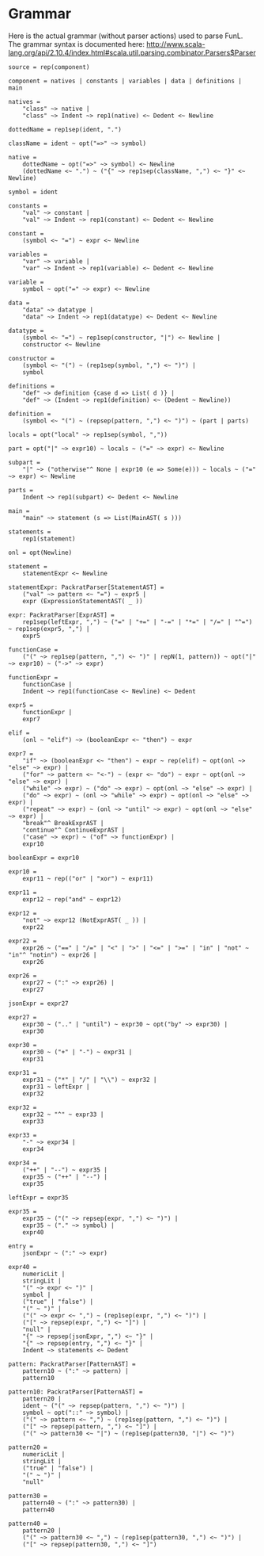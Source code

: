 # Grammar

Here is the actual grammar (without parser actions) used to parse FunL.  The grammar syntax is documented here: <http://www.scala-lang.org/api/2.10.4/index.html#scala.util.parsing.combinator.Parsers$Parser>

	source = rep(component)

	component = natives | constants | variables | data | definitions | main

	natives =
		"class" ~> native |
		"class" ~> Indent ~> rep1(native) <~ Dedent <~ Newline

	dottedName = rep1sep(ident, ".")

	className = ident ~ opt("=>" ~> symbol)

	native =
		dottedName ~ opt("=>" ~> symbol) <~ Newline
		(dottedName <~ ".") ~ ("{" ~> rep1sep(className, ",") <~ "}" <~ Newline)

	symbol = ident

	constants =
		"val" ~> constant |
		"val" ~> Indent ~> rep1(constant) <~ Dedent <~ Newline

	constant =
		(symbol <~ "=") ~ expr <~ Newline

	variables =
		"var" ~> variable |
		"var" ~> Indent ~> rep1(variable) <~ Dedent <~ Newline

	variable =
		symbol ~ opt("=" ~> expr) <~ Newline

	data =
		"data" ~> datatype |
		"data" ~> Indent ~> rep1(datatype) <~ Dedent <~ Newline

	datatype =
		(symbol <~ "=") ~ rep1sep(constructor, "|") <~ Newline |
		constructor <~ Newline

	constructor =
		(symbol <~ "(") ~ (rep1sep(symbol, ",") <~ ")") |
		symbol

	definitions =
		"def" ~> definition {case d => List( d )} |
		"def" ~> (Indent ~> rep1(definition) <~ (Dedent ~ Newline))

	definition =
		(symbol <~ "(") ~ (repsep(pattern, ",") <~ ")") ~ (part | parts)

	locals = opt("local" ~> rep1sep(symbol, ","))

	part = opt("|" ~> expr10) ~ locals ~ ("=" ~> expr) <~ Newline

	subpart =
		"|" ~> ("otherwise"^ None | expr10 (e => Some(e))) ~ locals ~ ("=" ~> expr) <~ Newline

	parts =
		Indent ~> rep1(subpart) <~ Dedent <~ Newline

	main =
		"main" ~> statement (s => List(MainAST( s )))

	statements =
		rep1(statement)

	onl = opt(Newline)

	statement =
		statementExpr <~ Newline

	statementExpr: PackratParser[StatementAST] =
		("val" ~> pattern <~ "=") ~ expr5 |
		expr (ExpressionStatementAST( _ ))

	expr: PackratParser[ExprAST] =
		rep1sep(leftExpr, ",") ~ ("=" | "+=" | "-=" | "*=" | "/=" | "^=") ~ rep1sep(expr5, ",") |
		expr5

 	functionCase =
		("(" ~> rep1sep(pattern, ",") <~ ")" | repN(1, pattern)) ~ opt("|" ~> expr10) ~ ("->" ~> expr)

	functionExpr =
		functionCase |
		Indent ~> rep1(functionCase <~ Newline) <~ Dedent

	expr5 =
		functionExpr |
		expr7

	elif =
		(onl ~ "elif") ~> (booleanExpr <~ "then") ~ expr

	expr7 =
		"if" ~> (booleanExpr <~ "then") ~ expr ~ rep(elif) ~ opt(onl ~> "else" ~> expr) |
		("for" ~> pattern <~ "<-") ~ (expr <~ "do") ~ expr ~ opt(onl ~> "else" ~> expr) |
		("while" ~> expr) ~ ("do" ~> expr) ~ opt(onl ~> "else" ~> expr) |
		("do" ~> expr) ~ (onl ~> "while" ~> expr) ~ opt(onl ~> "else" ~> expr) |
		("repeat" ~> expr) ~ (onl ~> "until" ~> expr) ~ opt(onl ~> "else" ~> expr) |
		"break"^ BreakExprAST |
		"continue"^ ContinueExprAST |
		("case" ~> expr) ~ ("of" ~> functionExpr) |
		expr10

	booleanExpr = expr10

	expr10 =
		expr11 ~ rep(("or" | "xor") ~ expr11)

	expr11 =
		expr12 ~ rep("and" ~ expr12)

	expr12 =
		"not" ~> expr12 (NotExprAST( _ )) |
		expr22

	expr22 =
		expr26 ~ ("==" | "/=" | "<" | ">" | "<=" | ">=" | "in" | "not" ~ "in"^ "notin") ~ expr26 |
		expr26

	expr26 =
		expr27 ~ (":" ~> expr26) |
		expr27

	jsonExpr = expr27

	expr27 =
		expr30 ~ (".." | "until") ~ expr30 ~ opt("by" ~> expr30) |
		expr30

	expr30 =
		expr30 ~ ("+" | "-") ~ expr31 |
		expr31

	expr31 =
		expr31 ~ ("*" | "/" | "\\") ~ expr32 |
		expr31 ~ leftExpr |
		expr32

	expr32 =
		expr32 ~ "^" ~ expr33 |
		expr33

	expr33 =
		"-" ~> expr34 |
		expr34

	expr34 =
		("++" | "--") ~ expr35 |
		expr35 ~ ("++" | "--") |
		expr35

	leftExpr = expr35

	expr35 =
		expr35 ~ ("(" ~> repsep(expr, ",") <~ ")") |
		expr35 ~ ("." ~> symbol) |
		expr40

	entry =
		jsonExpr ~ (":" ~> expr)

	expr40 =
		numericLit |
		stringLit |
		"(" ~> expr <~ ")" |
		symbol |
		("true" | "false") |
		"(" ~ ")" |
		("(" ~> expr <~ ",") ~ (rep1sep(expr, ",") <~ ")") |
		("[" ~> repsep(expr, ",") <~ "]") |
		"null" |
		"{" ~> repsep(jsonExpr, ",") <~ "}" |
		"{" ~> repsep(entry, ",") <~ "}" |
		Indent ~> statements <~ Dedent

	pattern: PackratParser[PatternAST] =
		pattern10 ~ (":" ~> pattern) |
		pattern10

	pattern10: PackratParser[PatternAST] =
		pattern20 |
		ident ~ ("(" ~> repsep(pattern, ",") <~ ")") |
		symbol ~ opt("::" ~> symbol) |
		("(" ~> pattern <~ ",") ~ (rep1sep(pattern, ",") <~ ")") |
		("[" ~> repsep(pattern, ",") <~ "]") |
		("(" ~> pattern30 <~ "|") ~ (rep1sep(pattern30, "|") <~ ")")

	pattern20 =
		numericLit |
		stringLit |
		("true" | "false") |
		"(" ~ ")" |
		"null"

	pattern30 =
		pattern40 ~ (":" ~> pattern30) |
		pattern40

	pattern40 =
		pattern20 |
		("(" ~> pattern30 <~ ",") ~ (rep1sep(pattern30, ",") <~ ")") |
		("[" ~> repsep(pattern30, ",") <~ "]")